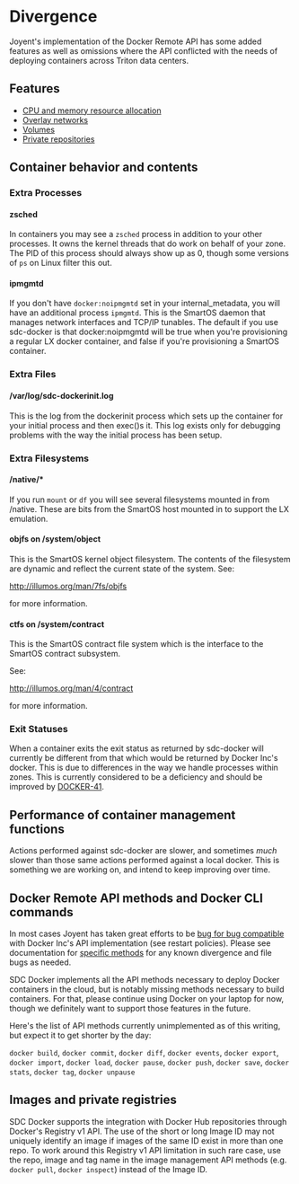 # Divergence

Joyent's implementation of the Docker Remote API has some added features as well as omissions where the API conflicted with the needs of deploying containers across Triton data centers.

## Features

- [CPU and memory resource allocation](features/resources.md)
- [Overlay networks](features/networks.md)
- [Volumes](features/volumes.md)
- [Private repositories](features/repos.md)

## Container behavior and contents

### Extra Processes

#### zsched

In containers you may see a `zsched` process in addition to your other
processes. It owns the kernel threads that do work on behalf of your zone.
The PID of this process should always show up as 0, though some versions of
`ps` on Linux filter this out.

#### ipmgmtd

If you don't have `docker:noipmgmtd` set in your internal_metadata, you will
have an additional process `ipmgmtd`. This is the SmartOS daemon that manages
network interfaces and TCP/IP tunables. The default if you use sdc-docker is
that docker:noipmgmtd will be true when you're provisioning a regular LX docker
container, and false if you're provisioning a SmartOS container.

### Extra Files

#### /var/log/sdc-dockerinit.log

This is the log from the dockerinit process which sets up the container for
your initial process and then exec()s it. This log exists only for debugging
problems with the way the initial process has been setup.

### Extra Filesystems

#### /native/*

If you run `mount` or `df` you will see several filesystems mounted in from
/native. These are bits from the SmartOS host mounted in to support the LX
emulation.

#### objfs on /system/object

This is the SmartOS kernel object filesystem. The contents of the filesystem
are dynamic and reflect the current state of the system. See:

http://illumos.org/man/7fs/objfs

for more information.

#### ctfs on /system/contract

This is the SmartOS contract file system which is the interface to the SmartOS
contract subsystem.

See:

http://illumos.org/man/4/contract

for more information.

### Exit Statuses

When a container exits the exit status as returned by sdc-docker will currently
be different from that which would be returned by Docker Inc's docker. This is
due to differences in the way we handle processes within zones. This is
currently considered to be a deficiency and should be improved by [DOCKER-41](http://smartos.org/bugview/DOCKER-41).

## Performance of container management functions

Actions performed against sdc-docker are slower, and sometimes _much_ slower
than those same actions performed against a local docker. This is something we
are working on, and intend to keep improving over time.

## Docker Remote API methods and Docker CLI commands

In most cases Joyent has taken great efforts to be [bug for bug compatible](http://en.wikipedia.org/wiki/Bug_compatibility) with Docker Inc's API implementation (see restart policies). Please see documentation for [specific methods](./commands/) for any known divergence and file bugs as needed.

SDC Docker implements all the API methods necessary to deploy Docker containers in
the cloud, but is notably missing methods necessary to build containers. For that,
please continue using Docker on your laptop for now, though we definitely want to
support those features in the future.

Here's the list of API methods currently unimplemented as of this writing, but
expect it to get shorter by the day:

`docker build`, `docker commit`, `docker diff`, `docker events`, `docker export`,
`docker import`, `docker load`, `docker pause`, `docker push`, `docker save`,
`docker stats`, `docker tag`, `docker unpause`

## Images and private registries

SDC Docker supports the integration with Docker Hub repositories through Docker's
Registry v1 API. The use of the short or long Image ID may not uniquely identify
an image if images of the same ID exist in more than one repo. To work around this
Registry v1 API limitation in such rare case, use the repo, image and tag name in
the image management API methods (e.g. `docker pull`, `docker inspect`) instead of
the Image ID.

